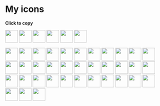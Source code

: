 <link rel="preload" as='style' href="https://actwu.github.io/md2.css"/>
<link rel="stylesheet" href="https://actwu.github.io/md2.css"/>

# My icons
**Click to copy**

<script>const copy = url =>navigator.clipboard.writeText(url);</script>

<p align="left">
<a><img src="https://ise.web.app/icon/1.png" width="40" height="40" onmousedown="copy('https://ise.web.app/icon/1.png')" style="cursor:pointer;" /></a>
<a><img src="https://ise.web.app/icon/2.png" width="40" height="40" onmousedown="copy('https://ise.web.app/icon/2.png')" style="cursor:pointer;" /></a>
<a><img src="https://ise.web.app/icon/3.png" width="40" height="40" onmousedown="copy('https://ise.web.app/icon/3.png')" style="cursor:pointer;" /></a>
<a><img src="https://ise.web.app/icon/4.png" width="40" height="40" onmousedown="copy('https://ise.web.app/icon/4.png')" style="cursor:pointer;" /></a>
<a><img src="https://ise.web.app/icon/5.png" width="40" height="40" onmousedown="copy('https://ise.web.app/icon/5.png')" style="cursor:pointer;" /></a>
<a><img src="https://ise.web.app/icon/6.png" width="40" height="40" onmousedown="copy('https://ise.web.app/icon/6.png')" style="cursor:pointer;" /></a>
</p>

<p align="left">
<a><img src="https://ise.web.app/fa/1.png" width="40" height="40" onmousedown="copy(1)" style="cursor:pointer;" /></a>
<a><img src="https://ise.web.app/fa/2.png" width="40" height="40" onmousedown="copy(2)" style="cursor:pointer;" /></a>
<a><img src="https://ise.web.app/fa/3.png" width="40" height="40" onmousedown="copy(3)" style="cursor:pointer;" /></a>
<a><img src="https://ise.web.app/fa/4.png" width="40" height="40" onmousedown="copy(4)" style="cursor:pointer;" /></a>
<a><img src="https://ise.web.app/fa/5.png" width="40" height="40" onmousedown="copy(5)" style="cursor:pointer;" /></a>
<a><img src="https://ise.web.app/fa/6.png" width="40" height="40" onmousedown="copy(6)" style="cursor:pointer;" /></a>
<a><img src="https://ise.web.app/fa/7.png" width="40" height="40" onmousedown="copy(7)" style="cursor:pointer;" /></a>
<a><img src="https://ise.web.app/fa/8.png" width="40" height="40" onmousedown="copy(8)" style="cursor:pointer;" /></a>
<a><img src="https://ise.web.app/fa/9.png" width="40" height="40" onmousedown="copy(9)" style="cursor:pointer;" /></a>
<a><img src="https://ise.web.app/fa/10.png" width="40" height="40" onmousedown="copy(10)" style="cursor:pointer;" /></a>
<a><img src="https://ise.web.app/fa/11.png" width="40" height="40" onmousedown="copy(11)" style="cursor:pointer;" /></a>
<a><img src="https://ise.web.app/fa/12.png" width="40" height="40" onmousedown="copy(12)" style="cursor:pointer;" /></a>
<a><img src="https://ise.web.app/fa/13.png" width="40" height="40" onmousedown="copy(13)" style="cursor:pointer;" /></a>
<a><img src="https://ise.web.app/fa/14.png" width="40" height="40" onmousedown="copy(14)" style="cursor:pointer;" /></a>
<a><img src="https://ise.web.app/fa/15.png" width="40" height="40" onmousedown="copy(15)" style="cursor:pointer;" /></a>
<a><img src="https://ise.web.app/fa/16.png" width="40" height="40" onmousedown="copy(16)" style="cursor:pointer;" /></a>
<a><img src="https://ise.web.app/fa/17.png" width="40" height="40" onmousedown="copy(17)" style="cursor:pointer;" /></a>
<a><img src="https://ise.web.app/fa/18.png" width="40" height="40" onmousedown="copy(18)" style="cursor:pointer;" /></a>
<a><img src="https://ise.web.app/fa/19.png" width="40" height="40" onmousedown="copy(19)" style="cursor:pointer;" /></a>
<a><img src="https://ise.web.app/fa/20.png" width="40" height="40" onmousedown="copy(20)" style="cursor:pointer;" /></a>
<a><img src="https://ise.web.app/fa/21.png" width="40" height="40" onmousedown="copy(21)" style="cursor:pointer;" /></a>
<a><img src="https://ise.web.app/fa/22.png" width="40" height="40" onmousedown="copy(22)" style="cursor:pointer;" /></a>
<a><img src="https://ise.web.app/fa/23.png" width="40" height="40" onmousedown="copy(23)" style="cursor:pointer;" /></a>
<a><img src="https://ise.web.app/fa/24.png" width="40" height="40" onmousedown="copy(24)" style="cursor:pointer;" /></a>
<a><img src="https://ise.web.app/fa/25.png" width="40" height="40" onmousedown="copy(25)" style="cursor:pointer;" /></a>
<a><img src="https://ise.web.app/fa/26.png" width="40" height="40" onmousedown="copy(26)" style="cursor:pointer;" /></a>
<a><img src="https://ise.web.app/fa/27.png" width="40" height="40" onmousedown="copy(27)" style="cursor:pointer;" /></a>
<a><img src="https://ise.web.app/fa/28.png" width="40" height="40" onmousedown="copy(28)" style="cursor:pointer;" /></a>
<a><img src="https://ise.web.app/fa/29.png" width="40" height="40" onmousedown="copy(29)" style="cursor:pointer;" /></a>
<a><img src="https://ise.web.app/fa/30.png" width="40" height="40" onmousedown="copy(30)" style="cursor:pointer;" /></a>
<a><img src="https://ise.web.app/fa/31.png" width="40" height="40" onmousedown="copy(31)" style="cursor:pointer;" /></a>
<a><img src="https://ise.web.app/fa/32.png" width="40" height="40" onmousedown="copy(32)" style="cursor:pointer;" /></a>
<a><img src="https://ise.web.app/fa/33.png" width="40" height="40" onmousedown="copy(33)" style="cursor:pointer;" /></a>
<a><img src="https://ise.web.app/fa/34.png" width="40" height="40" onmousedown="copy(34)" style="cursor:pointer;" /></a>
<a><img src="https://ise.web.app/fa/35.png" width="40" height="40" onmousedown="copy(35)" style="cursor:pointer;" /></a>
<a><img src="https://ise.web.app/fa/36.png" width="40" height="40" onmousedown="copy(36)" style="cursor:pointer;" /></a>
</p>


